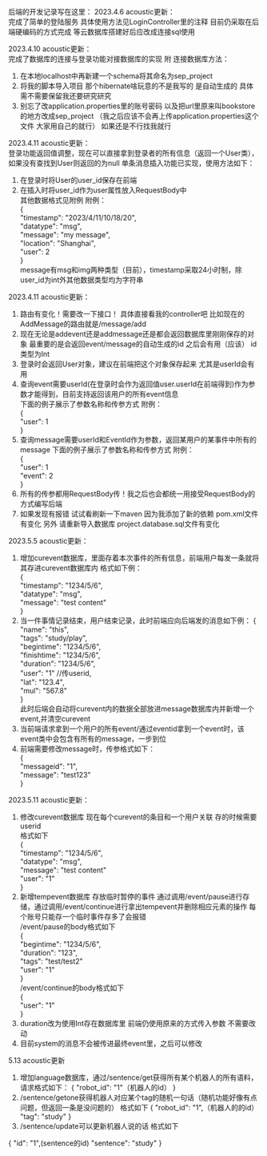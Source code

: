 后端的开发记录写在这里：
2023.4.6 acoustic更新：</br>
 完成了简单的登陆服务 具体使用方法见LoginController里的注释
 目前仍采取在后端硬编码的方式完成 等云数据库搭建好后应改成连接sql使用

2023.4.10 acoustic更新：</br>
  完成了数据库的连接与登录功能对接数据库的实现
  附 连接数据库方法：
  1. 在本地localhost中再新建一个schema将其命名为sep_project
  2. 将我的脚本导入项目 那个hibernate啥玩意的不是我写的 是自动生成的 具体需不需要保留我还要研究研究
  3. 别忘了改application.properties里的账号密码 以及把url里原来叫bookstore的地方改成sep_project
  （我之后应该不会再上传application.properties这个文件 大家用自己的就行）
  如果还是不行找我就行

2023.4.11 acoustic更新：</br>
  登录功能返回值调整，现在可以直接拿到登录者的所有信息（返回一个User类），如果没有查找到User则返回的为null
  单条消息插入功能已实现，使用方法如下：
  1. 在登录时将User的user_id保存在前端
  2. 在插入时将user_id作为user属性放入RequestBody中</br>
   其他数据格式见附例
   附例：</br>
{</br>
    "timestamp": "2023/4/11/10/18/20",</br>
    "datatype": "msg",</br>
    "message": "my message",</br>
    "location": "Shanghai",</br>
    "user": 2</br>
}</br>
    message有msg和img两种类型（目前），timestamp采取24小时制，除user_id为int外其他数据类型均为字符串

2023.4.11 acoustic更新：</br>
  1. 路由有变化！需要改一下接口！ 具体直接看我的controller吧 比如现在的AddMessage的路由就是/message/add
  2. 现在无论是addevent还是addmessage还是都会返回数据库里刚刚保存的对象 最重要的是会返回event/message的自动生成的id 之后会有用（应该）
  id类型为Int
  3. 登录时会返回User对象，建议在前端把这个对象保存起来 尤其是userId会有用
  4. 查询event需要userId(在登录时会作为返回值user.userId在前端得到)作为参数才能得到，目前支持返回该用户的所有event信息</br>
下面的例子展示了参数名称和传参方式
附例：</br>
{</br>
  "user": 1</br>
}</br>
  5. 查询message需要userId和EventId作为参数，返回某用户的某事件中所有的message
     下面的例子展示了参数名称和传参方式
     附例：</br>
     {</br>
     "user": 1</br>
     "event": 2</br>
     }</br>
  6. 所有的传参都用RequestBody传！我之后也会都统一用接受RequestBody的方式编写后端
  7. 如果发现有报错 试试看刷新一下maven 因为我添加了新的依赖 pom.xml文件有变化
  另外 请重新导入数据库 project.database.sql文件有变化

2023.5.5 acoustic更新：</br>
1. 增加curevent数据库，里面存着本次事件的所有信息，前端用户每发一条就将其存进curevent数据库内
    格式如下例：</br>
    {</br>
        "timestamp": "1234/5/6",</br>
        "datatype": "msg",</br>
        "message": "test content"</br>
    }</br>
2. 当一件事情记录结束，用户结束记录，此时前端应向后端发的消息如下例：
    {</br>
        "name": "this",</br>
        "tags": "study/play",</br>
        "begintime": "1234/5/6",</br>
        "finishtime": "1234/5/6",</br>
        "duration": "1234/5/6",</br>
        "user": "1"  //传userid,</br>
        "lat":  "123.4",</br>
        "mul":  "567.8"</br>
    }</br>
此时后端会自动将curevent内的数据全部放进message数据库内并新增一个event,并清空curevent</br>
3. 当前端请求拿到一个用户的所有event/通过eventid拿到一个event时，该event类中会包含有所有的message，一步到位</br>
4. 前端需要修改message时，传参格式如下：</br>
{</br>
    "messageid": "1",</br>
    "message": "test123"</br>
}</br>

2023.5.11 acoustic更新：</br>
1. 修改curevent数据库 现在每个curevent的条目和一个用户关联 存的时候需要userid</br>
    格式如下</br>
   {</br>
   "timestamp": "1234/5/6",</br>
   "datatype": "msg",</br>
   "message": "test content"</br>
   "user": "1"</br>
   }</br>
2. 新增tempevent数据库 存放临时暂停的事件 通过调用/event/pause进行存储，通过调用/event/continue进行拿出tempevent并删除相应元素的操作
每个账号只能存一个临时事件存多了会报错</br>
    /event/pause的body格式如下</br>
   {</br>
   "begintime": "1234/5/6",</br>
   "duration": "123",</br>
   "tags": "test/test2"</br>
   "user": "1"</br>
   }</br>
    /event/continue的body格式如下</br>
   {</br>
   "user": "1"</br>
   }</br>
3. duration改为使用Int存在数据库里 前端仍使用原来的方式传入参数 不需要改动
4. 目前system的消息不会被传进最终event里，之后可以修改

5.13 acoustic更新
1. 增加language数据库，通过/sentence/get获得所有某个机器人的所有语料，请求格式如下：
{
    "robot_id": "1"（机器人的id）
}
2. /sentence/getone获得机器人对应某个tag的随机一句话（随机功能好像有点问题，但返回一条是没问题的）
格式如下
{
    "robot_id": "1",（机器人的的id）
    "tag": "study"
}
3. /sentence/update可以更新机器人说的话
格式如下

{
    "id": "1",(sentence的id)
    "sentence": "study"
}